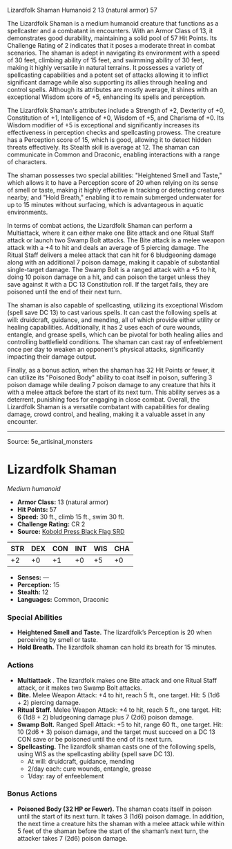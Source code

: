 <MonsterName/>Lizardfolk Shaman</MonsterName>
<CreatureType/>Humanoid</CreatureType>
<CR/>2</CR>
<AC/>13 (natural armor)</AC>
<HP/>57</HP>
<summary>The Lizardfolk Shaman is a medium humanoid creature that functions as a spellcaster and a combatant in encounters. With an Armor Class of 13, it demonstrates good durability, maintaining a solid pool of 57 Hit Points. Its Challenge Rating of 2 indicates that it poses a moderate threat in combat scenarios. The shaman is adept in navigating its environment with a speed of 30 feet, climbing ability of 15 feet, and swimming ability of 30 feet, making it highly versatile in natural terrains. It possesses a variety of spellcasting capabilities and a potent set of attacks allowing it to inflict significant damage while also supporting its allies through healing and control spells. Although its attributes are mostly average, it shines with an exceptional Wisdom score of +5, enhancing its spells and perception.</summary>

<detail>

The Lizardfolk Shaman's attributes include a Strength of +2, Dexterity of +0, Constitution of +1, Intelligence of +0, Wisdom of +5, and Charisma of +0. Its Wisdom modifier of +5 is exceptional and significantly increases its effectiveness in perception checks and spellcasting prowess. The creature has a Perception score of 15, which is good, allowing it to detect hidden threats effectively. Its Stealth skill is average at 12. The shaman can communicate in Common and Draconic, enabling interactions with a range of characters.

The shaman possesses two special abilities: "Heightened Smell and Taste," which allows it to have a Perception score of 20 when relying on its sense of smell or taste, making it highly effective in tracking or detecting creatures nearby; and "Hold Breath," enabling it to remain submerged underwater for up to 15 minutes without surfacing, which is advantageous in aquatic environments.

In terms of combat actions, the Lizardfolk Shaman can perform a Multiattack, where it can either make one Bite attack and one Ritual Staff attack or launch two Swamp Bolt attacks. The Bite attack is a melee weapon attack with a +4 to hit and deals an average of 5 piercing damage. The Ritual Staff delivers a melee attack that can hit for 6 bludgeoning damage along with an additional 7 poison damage, making it capable of substantial single-target damage. The Swamp Bolt is a ranged attack with a +5 to hit, doing 10 poison damage on a hit, and can poison the target unless they save against it with a DC 13 Constitution roll. If the target fails, they are poisoned until the end of their next turn.

The shaman is also capable of spellcasting, utilizing its exceptional Wisdom (spell save DC 13) to cast various spells. It can cast the following spells at will: druidcraft, guidance, and mending, all of which provide either utility or healing capabilities. Additionally, it has 2 uses each of cure wounds, entangle, and grease spells, which can be pivotal for both healing allies and controlling battlefield conditions. The shaman can cast ray of enfeeblement once per day to weaken an opponent's physical attacks, significantly impacting their damage output.

Finally, as a bonus action, when the shaman has 32 Hit Points or fewer, it can utilize its "Poisoned Body" ability to coat itself in poison, suffering 3 poison damage while dealing 7 poison damage to any creature that hits it with a melee attack before the start of its next turn. This ability serves as a deterrent, punishing foes for engaging in close combat. Overall, the Lizardfolk Shaman is a versatile combatant with capabilities for dealing damage, crowd control, and healing, making it a valuable asset in any encounter.</detail>



---

Source: 5e_artisinal_monsters

# Lizardfolk Shaman

*Medium humanoid*

- **Armor Class:** 13 (natural armor)
- **Hit Points:** 57
- **Speed:** 30 ft., climb 15 ft., swim 30 ft.
- **Challenge Rating:** CR 2
- **Source:** [Kobold Press Black Flag SRD](https://koboldpress.com/black-flag-roleplaying/)

| STR | DEX | CON | INT | WIS | CHA |
| --- | --- | --- | --- | --- | --- |
| +2 | +0 | +1 | +0 | +5 | +0 |

- **Senses:** —
- **Perception:** 15
- **Stealth:** 12
- **Languages:** Common, Draconic

### Special Abilities

- **Heightened Smell and Taste.** The lizardfolk’s Perception is 20 when perceiving by smell or taste.
- **Hold Breath.** The lizardfolk shaman can hold its breath for 15 minutes.

### Actions

- **Multiattack** . The lizardfolk makes one Bite attack and one Ritual Staff attack, or it makes two Swamp Bolt attacks.
- **Bite.** Melee Weapon Attack: +4 to hit, reach 5 ft., one target. Hit: 5 (1d6 + 2) piercing damage.
- **Ritual Staff.** Melee Weapon Attack: +4 to hit, reach 5 ft., one target. Hit: 6 (1d8 + 2) bludgeoning damage plus 7 (2d6) poison damage.
- **Swamp Bolt.** Ranged Spell Attack: +5 to hit, range 60 ft., one target. Hit: 10 (2d6 + 3) poison damage, and the target must succeed on a DC 13 CON save or be poisoned until the end of its next turn.
- **Spellcasting.** The lizardfolk shaman casts one of the following spells, using WIS as the spellcasting ability (spell save DC 13).
	- At will: druidcraft, guidance, mending
	- 2/day each: cure wounds, entangle, grease
	- 1/day: ray of enfeeblement

### Bonus Actions

- **Poisoned Body (32 HP or Fewer).** The shaman coats itself in poison until the start of its next turn. It takes 3 (1d6) poison damage. In addition, the next time a creature hits the shaman with a melee attack while within 5 feet of the shaman before the start of the shaman’s next turn, the attacker takes 7 (2d6) poison damage.



